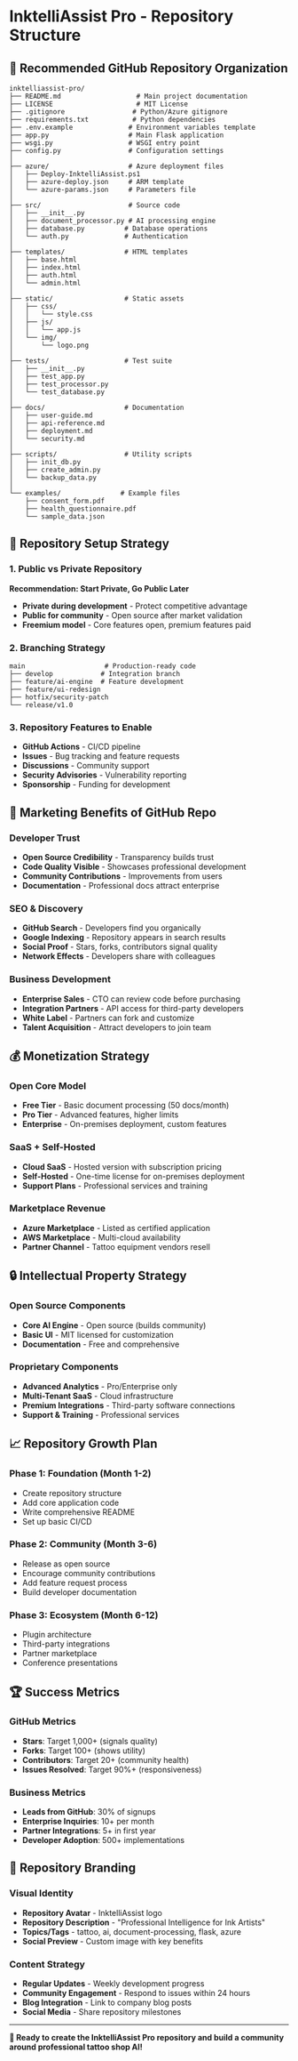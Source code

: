 # InktelliAssist Pro - Repository Structure

## 📁 Recommended GitHub Repository Organization

```
inktelliassist-pro/
├── README.md                   # Main project documentation
├── LICENSE                     # MIT License
├── .gitignore                 # Python/Azure gitignore
├── requirements.txt           # Python dependencies
├── .env.example              # Environment variables template
├── app.py                    # Main Flask application
├── wsgi.py                   # WSGI entry point
├── config.py                 # Configuration settings
│
├── azure/                    # Azure deployment files
│   ├── Deploy-InktelliAssist.ps1
│   ├── azure-deploy.json     # ARM template
│   └── azure-params.json     # Parameters file
│
├── src/                      # Source code
│   ├── __init__.py
│   ├── document_processor.py # AI processing engine
│   ├── database.py          # Database operations
│   └── auth.py              # Authentication
│
├── templates/               # HTML templates
│   ├── base.html
│   ├── index.html
│   ├── auth.html
│   └── admin.html
│
├── static/                  # Static assets
│   ├── css/
│   │   └── style.css
│   ├── js/
│   │   └── app.js
│   └── img/
│       └── logo.png
│
├── tests/                   # Test suite
│   ├── __init__.py
│   ├── test_app.py
│   ├── test_processor.py
│   └── test_database.py
│
├── docs/                    # Documentation
│   ├── user-guide.md
│   ├── api-reference.md
│   ├── deployment.md
│   └── security.md
│
├── scripts/                 # Utility scripts
│   ├── init_db.py
│   ├── create_admin.py
│   └── backup_data.py
│
└── examples/               # Example files
    ├── consent_form.pdf
    ├── health_questionnaire.pdf
    └── sample_data.json
```

## 🚀 Repository Setup Strategy

### 1. Public vs Private Repository
**Recommendation: Start Private, Go Public Later**
- **Private during development** - Protect competitive advantage
- **Public for community** - Open source after market validation
- **Freemium model** - Core features open, premium features paid

### 2. Branching Strategy
```
main                    # Production-ready code
├── develop            # Integration branch
├── feature/ai-engine  # Feature development
├── feature/ui-redesign
├── hotfix/security-patch
└── release/v1.0
```

### 3. Repository Features to Enable
- **GitHub Actions** - CI/CD pipeline
- **Issues** - Bug tracking and feature requests
- **Discussions** - Community support
- **Security Advisories** - Vulnerability reporting
- **Sponsorship** - Funding for development

## 🎯 Marketing Benefits of GitHub Repo

### Developer Trust
- **Open Source Credibility** - Transparency builds trust
- **Code Quality Visible** - Showcases professional development
- **Community Contributions** - Improvements from users
- **Documentation** - Professional docs attract enterprise

### SEO & Discovery
- **GitHub Search** - Developers find you organically
- **Google Indexing** - Repository appears in search results
- **Social Proof** - Stars, forks, contributors signal quality
- **Network Effects** - Developers share with colleagues

### Business Development
- **Enterprise Sales** - CTO can review code before purchasing
- **Integration Partners** - API access for third-party developers
- **White Label** - Partners can fork and customize
- **Talent Acquisition** - Attract developers to join team

## 💰 Monetization Strategy

### Open Core Model
- **Free Tier** - Basic document processing (50 docs/month)
- **Pro Tier** - Advanced features, higher limits
- **Enterprise** - On-premises deployment, custom features

### SaaS + Self-Hosted
- **Cloud SaaS** - Hosted version with subscription pricing
- **Self-Hosted** - One-time license for on-premises deployment
- **Support Plans** - Professional services and training

### Marketplace Revenue
- **Azure Marketplace** - Listed as certified application
- **AWS Marketplace** - Multi-cloud availability
- **Partner Channel** - Tattoo equipment vendors resell

## 🔒 Intellectual Property Strategy

### Open Source Components
- **Core AI Engine** - Open source (builds community)
- **Basic UI** - MIT licensed for customization
- **Documentation** - Free and comprehensive

### Proprietary Components
- **Advanced Analytics** - Pro/Enterprise only
- **Multi-Tenant SaaS** - Cloud infrastructure
- **Premium Integrations** - Third-party software connections
- **Support & Training** - Professional services

## 📈 Repository Growth Plan

### Phase 1: Foundation (Month 1-2)
- Create repository structure
- Add core application code
- Write comprehensive README
- Set up basic CI/CD

### Phase 2: Community (Month 3-6)
- Release as open source
- Encourage community contributions
- Add feature request process
- Build developer documentation

### Phase 3: Ecosystem (Month 6-12)
- Plugin architecture
- Third-party integrations
- Partner marketplace
- Conference presentations

## 🏆 Success Metrics

### GitHub Metrics
- **Stars**: Target 1,000+ (signals quality)
- **Forks**: Target 100+ (shows utility)
- **Contributors**: Target 20+ (community health)
- **Issues Resolved**: Target 90%+ (responsiveness)

### Business Metrics
- **Leads from GitHub**: 30% of signups
- **Enterprise Inquiries**: 10+ per month
- **Partner Integrations**: 5+ in first year
- **Developer Adoption**: 500+ implementations

## 🎨 Repository Branding

### Visual Identity
- **Repository Avatar** - InktelliAssist logo
- **Repository Description** - "Professional Intelligence for Ink Artists"
- **Topics/Tags** - tattoo, ai, document-processing, flask, azure
- **Social Preview** - Custom image with key benefits

### Content Strategy
- **Regular Updates** - Weekly development progress
- **Community Engagement** - Respond to issues within 24 hours
- **Blog Integration** - Link to company blog posts
- **Social Media** - Share repository milestones

---

**🚀 Ready to create the InktelliAssist Pro repository and build a community around professional tattoo shop AI!**
